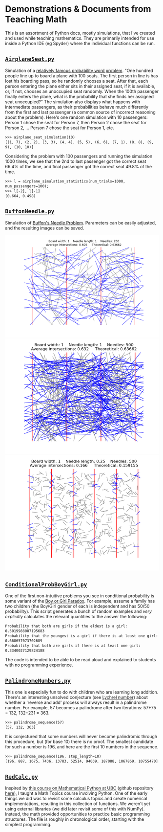 # Demonstrations & Documents from Teaching Math
This is an assortment of Python docs, mostly simulations, that I've created and used while teaching mathematics.  They are primarily intended for use inside a Python IDE (eg Spyder) where the individual functions can be run.

## [`AirplaneSeat.py`](AirplaneSeat.py)
Simulation of a [relatively famous probability word problem](https://www3.nd.edu/~dgalvin1/Probpuz/probpuz3.html). "One hundred people line up to board a plane with 100 seats. The first person in line is has lost his boarding pass, so he randomly chooses a seat. After that, each person entering the plane either sits in their assigned seat, if it is available, or, if not, chooses an unoccupied seat randomly.  When the 100th passenger finally enters the plane, what is the probability that she finds her assigned seat unoccupied?"  The simulation also displays what happens with intermediate passengers, as their probabilities behave much differently from the first and last passenger (a common source of incorrect reasoning about the problem).  Here's one random simulation with 10 passengers: Person 1 chose the seat for Person 7, then Person 2 chose the seat for Person 2, ... Person 7 chose the seat for Person 1, etc.
```
>>> airplane_seat_simulation(10)
[(1, 7), (2, 2), (3, 3), (4, 4), (5, 5), (6, 6), (7, 1), (8, 8), (9, 9), (10, 10)]
```
Considering the problem with 100 passengers and running the simulation 1000 times, we see that the 2nd to last passenger got the correct seat 66.4% of the time, and final passenger got the correct seat 49.8% of the time.
```
>>> l = airplane_simulation_statistics(num_trials=1000, num_passengers=100);
>>> l[-2], l[-1]
(0.664, 0.498)
```

## [`BuffonNeedle.py`](BuffonNeedle.py)
Simulation of [Buffon's Needle Problem](https://en.wikipedia.org/wiki/Buffon's_needle_problem).  Parameters can be easily adjusted, and the resulting images can be saved.

![BuffonNeedlePic](pictures/BuffonNeedlePic.png) ![BuffonNeedlePic2](pictures/BuffonNeedlePic2.png) ![BuffonNeedlePic3](pictures/BuffonNeedlePic3.png)

## [`ConditionalProbBoyGirl.py`](ConditionalProbBoyGirl.py`)
One of the first non-intuitive problems you see in conditional probability is some variant of the [Boy or Girl Paradox](https://en.wikipedia.org/wiki/Boy_or_Girl_paradox).  For example, assume a family has two children (the Boy/Girl gender of each is independent and has 50/50 probability).   This script generates a bunch of random examples and *very explicitly* calculates the relevant quantities to the answer the following:
```
Probability that both are girls if the eldest is a girl: 0.5019988007195683
Probability that the youngest is a girl if there is at least one girl: 0.668657073702689
Probability that both are girls if there is at least one girl: 0.3340027129824188
```
The code is intended to be able to be read aloud and explained to students with no programming experience.

## [`PalindromeNumbers.py`](PalindromeNumbers.py)
This one is especially fun to do with children who are learning long addition.  There's an interesting unsolved conjecture (see [Lychrel number](https://en.wikipedia.org/wiki/Lychrel_number)) about whether a 'reverse and add' process will always result in a palindrome number.  For example, 57 becomes a palindrome after two iterations: 57+75 = 132, 132+231 = 363.
```
>>> palindrome_sequence(57)
[57, 132, 363]
```
It is conjectured that some numbers will never become palindromic through this procedure, but (for base 10) there is no proof.  The smallest candidate for such a number is 196, and here are the first 10 numbers in the sequence.
```
>>> palindrome_sequence(196, stop_length=10)
[196, 887, 1675, 7436, 13783, 52514, 94039, 187088, 1067869, 10755470]
```

## [`RedCalc.py`](RedCalc.py)
Inspired by [this course on Mathematical Python at UBC](https://personal.math.ubc.ca/~pwalls/math-python/) (github repository [here](https://github.com/patrickwalls/mathematical-python)), I taught a Math Topics course involving Python.  One of the early things we did was to revisit some calculus topics and create numerical implementations, resulting in this collection of functions.  We weren't yet using external libraries (we did later revisit some of this with NumPy).  Instead, the math provided opportunities to practice basic programming structures.  The file is roughly in chronological order, starting with the simplest programming.
